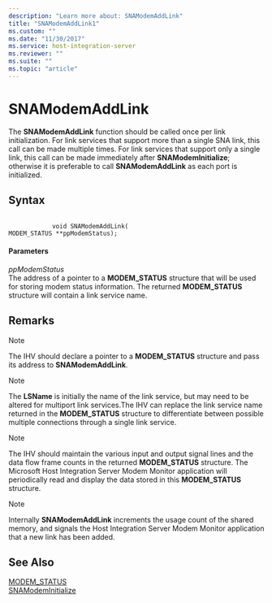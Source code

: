 ```yaml
---
description: "Learn more about: SNAModemAddLink"
title: "SNAModemAddLink1"
ms.custom: ""
ms.date: "11/30/2017"
ms.service: host-integration-server
ms.reviewer: ""
ms.suite: ""
ms.topic: "article"
---
```

# SNAModemAddLink
The **SNAModemAddLink** function should be called once per link initialization. For link services that support more than a single SNA link, this call can be made multiple times. For link services that support only a single link, this call can be made immediately after **SNAModemInitialize**; otherwise it is preferable to call **SNAModemAddLink** as each port is initialized.  
  
## Syntax  
  
```  
  
            void SNAModemAddLink(   
MODEM_STATUS **ppModemStatus);  
```  
  
#### Parameters  
 *ppModemStatus*  
 The address of a pointer to a **MODEM_STATUS** structure that will be used for storing modem status information. The returned **MODEM_STATUS** structure will contain a link service name.  
  
## Remarks  
  
> [!NOTE]
>  The IHV should declare a pointer to a **MODEM_STATUS** structure and pass its address to **SNAModemAddLink**.  
  
> [!NOTE]
>  The **LSName** is initially the name of the link service, but may need to be altered for multiport link services.The IHV can replace the link service name returned in the **MODEM_STATUS** structure to differentiate between possible multiple connections through a single link service.  
  
> [!NOTE]
>  The IHV should maintain the various input and output signal lines and the data flow frame counts in the returned **MODEM_STATUS** structure. The Microsoft Host Integration Server Modem Monitor application will periodically read and display the data stored in this **MODEM_STATUS** structure.  
  
> [!NOTE]
>  Internally **SNAModemAddLink** increments the usage count of the shared memory, and signals the Host Integration Server Modem Monitor application that a new link has been added.  
  
## See Also  
 [MODEM_STATUS](../core/modem-status1.md)   
 [SNAModemInitialize](../core/snamodeminitialize2.md)
